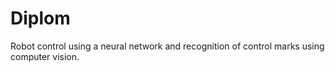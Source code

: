 # Diplom
Robot control using a neural network and recognition of control marks using computer vision.
